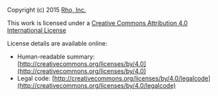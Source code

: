 Copyright (c) 2015 [Rho, Inc.](http://www.rhoworld.com)

This work is licensed under a [Creative Commons Attribution 4.0 International License](http://creativecommons.org/licenses/by/4.0)

License details are available online:  
* Human-readable summary: [http://creativecommons.org/licenses/by/4.0](http://creativecommons.org/licenses/by/4.0)  
* Legal code: [http://creativecommons.org/licenses/by/4.0/legalcode](http://creativecommons.org/licenses/by/4.0/legalcode)  